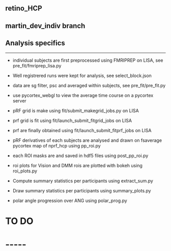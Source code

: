 ## retino_HCP

martin_dev_indiv branch
-----------------------

## Analysis specifics
---------------------
- individual subjects are first preprocessed using FMRIPREP on LISA, see pre_fit/fmriprep_lisa.py
- Well registrered runs were kept for analysis, see select_block.json
- data are sg filter, psc and averaged within subjects, see pre_fit/pre_fit.py
- use pycortex_webgl to view the average time course on a pycortex server
- pRF grid is make using fit/submit_makegrid_jobs.py on LISA
- prf grid is fit using fit/launch_submit_fitgrid_jobs on LISA
- prf are finally obtained using fit/launch_submit_fitprf_jobs on LISA


- pRF derivatives of each subjects are analysed and drawn on fsaverage pycortex map of nprf_hcp using pp_roi.py
- each ROI masks are and saved in hdf5 files using post_pp_roi.py
- roi plots for Vision and DMM rois are plotted with bokeh using roi_plots.py
- Compute summary statistics per participants using extract_sum.py
- Draw summary statistics per participants using summary_plots.py

- polar angle progression over ANG using polar_prog.py


# TO DO
# -----
